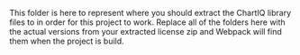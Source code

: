 This folder is here to represent where you should extract the ChartIQ library files to in order for this project to work. Replace all of the folders here with the actual versions from your extracted license zip and Webpack will find them when the project is build.